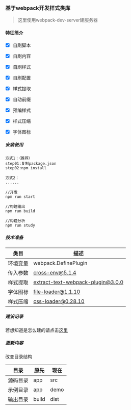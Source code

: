 ### 基于webpack开发样式类库

> 这里使用webpack-dev-server建服务器


#### 特征简介

- [x] 自刷脚本
- [x] 自刷内容
- [x] 自刷样式
- [x] 自刷配置
- [x] 样式提取
- [x] 自动前缀
- [x] 预编样式
- [x] 样式压缩
- [x] 字体图标


##### 安装使用
```
方式1：（推荐）
step01:复制package.json
step02:npm install

方式2：
......

//开发
npm run start

//构建输出
npm run build

//构建分析
npm run study
```

##### 技术准备
|类目|描述|
|----|----|
|环境变量|webpack.DefinePlugin|
|传入参数|cross-env@5.1.4|
|样式提取|extract-text-webpack-plugin@3.0.0|
|字体图标|file-loader@1.1.10|
|样式压缩|css-loader@0.28.10|

##### 建设记录
若想知道是怎么建的请点击[这里](./HISTORY.md)

##### 更新内容

改变目录结构

|目录|原先|现在|
|----|----|----|
|源码目录|app|src|
|示例目录|app|demo|
|输出目录|build|dist|



